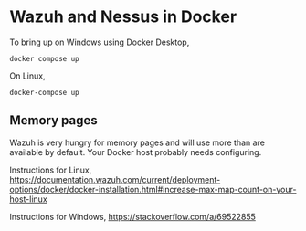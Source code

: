 # Wazuh and Nessus in Docker

To bring up on Windows using Docker Desktop,
```
docker compose up
```

On Linux,
```
docker-compose up
```

## Memory pages

Wazuh is very hungry for memory pages and will use more than are available by
default. Your Docker host probably needs configuring.

Instructions for Linux,
https://documentation.wazuh.com/current/deployment-options/docker/docker-installation.html#increase-max-map-count-on-your-host-linux

Instructions for Windows,
https://stackoverflow.com/a/69522855
